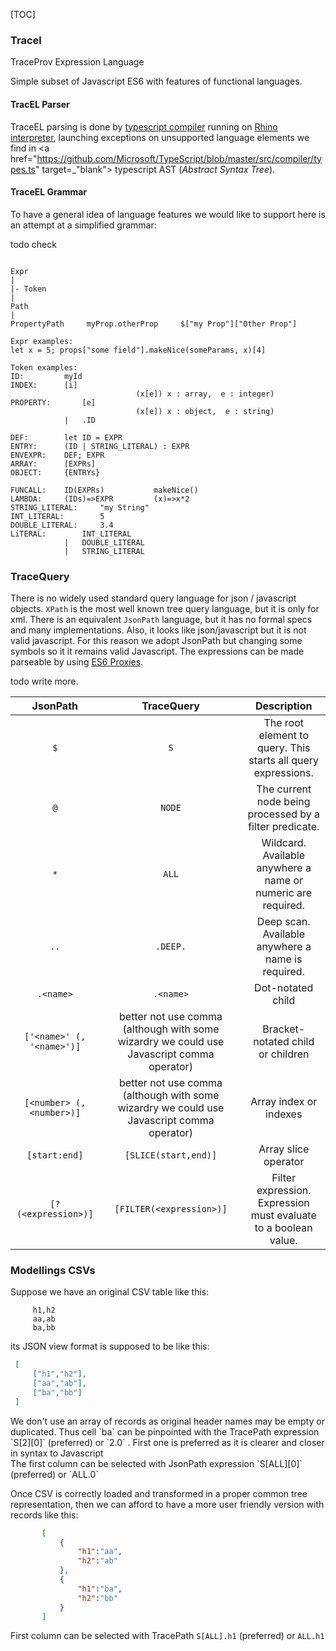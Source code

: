[TOC]

### Tracel

TraceProv Expression Language


Simple subset of Javascript ES6 with features of functional languages.

#### TracEL Parser
TraceEL parsing is done by <a href="http://www.typescriptlang.org/">typescript compiler</a> running on <a href="https://developer.mozilla.org/en-US/docs/Mozilla/Projects/Rhino" target="_blank">Rhino interpreter</a>, launching exceptions on unsupported language elements we find in <a href="https://github.com/Microsoft/TypeScript/blob/master/src/compiler/types.ts" target=_"blank"> typescript AST (_Abstract Syntax Tree_)</a>.

#### TraceEL Grammar

To have a general idea of language features we would like to support here is an attempt at a simplified grammar:

todo check
```

Expr
|
|- Token
|
Path
|
PropertyPath     myProp.otherProp     $["my Prop"]["Other Prop"]

Expr examples:
let x = 5; props["some field"].makeNice(someParams, x)[4]

Token examples:
ID:			myId
INDEX:		[i]
                            (x[e]) x : array,  e : integer)
PROPERTY: 		[e]
							(x[e]) x : object,  e : string)
			|	.ID

DEF:		let ID = EXPR
ENTRY:		(ID | STRING_LITERAL) : EXPR
ENVEXPR:  	DEF; EXPR
ARRAY:		[EXPRs]
OBJECT:		{ENTRYs}

FUNCALL:  	ID(EXPRs)           makeNice()
LAMBDA:   	(IDs)=>EXPR		    (x)=>x*2
STRING_LITERAL:		"my String"
INT_LITERAL:		5
DOUBLE_LITERAL:		3.4
LiTERAL:  	   	INT_LITERAL
			|	DOUBLE_LITERAL
			|  	STRING_LITERAL

```

### TraceQuery

There is no widely used standard query language for json / javascript objects. `XPath` is the most well known tree query language, but it is only for xml. There is an equivalent `JsonPath` language, but it has no formal specs and many implementations. Also, it looks like json/javascript but it is not valid javascript. For this reason we adopt JsonPath but changing some symbols so it it remains valid Javascript. The expressions can be made parseable by using <a href="https://developer.mozilla.org/en-US/docs/Web/JavaScript/Reference/Global_Objects/Proxy" target="_blank">ES6 Proxies</a>. 

todo write more.

| JsonPath                  |TraceQuery| Description  |
|:------------------------:|:-----------------------------------------------------------------:|:----:|
| `$`                       | `S` |The root element to query. This starts all query expressions.|
| `@`                       | `NODE`|The current node being processed by a filter predicate.|
| `*`                       | `ALL`|Wildcard. Available anywhere a name or numeric are required.|
| `..`                      | `.DEEP.`|Deep scan. Available anywhere a name is required.|
| `.<name>`                 |  `.<name>`|Dot-notated child|
| `['<name>' (, '<name>')]` | better not use comma (although with some wizardry we could use Javascript comma operator)|Bracket-notated child or children |
| `[<number> (, <number>)]` |  better not use comma (although with some wizardry we could use Javascript comma operator)|Array index or indexes |
| `[start:end]`             | `[SLICE(start,end)]`|Array slice operator |
| `[?(<expression>)]`       |`[FILTER(<expression>)]` |Filter expression. Expression must evaluate to a boolean value.    |

### Modellings CSVs

  Suppose we have an original CSV table like this:
  
  ```
       h1,h2
       aa,ab
       ba,bb
  ```
  
  its JSON view format is supposed to be like this:
 
  ```json
   [
       ["h1","h2"],
       ["aa","ab"],
       ["ba","bb"]
   ]
  ```
  <p>
  We don't use an array of records as original header names may be empty or
  duplicated. Thus cell `ba` can be pinpointed with the TracePath expression
  `S[2][0]` (preferred) or `2.0` . First one is preferred as it is clearer and
  closer in syntax to Javascript<br/>
  The first column can be selected with JsonPath expression `S[ALL][0]` (preferred)
  or `ALL.0`
  </p>
  
  Once CSV is correctly loaded and transformed in a proper common tree
  representation, then we can afford to have a more user friendly version with
  records like this:

```json
       [
           {
               "h1":"aa",
               "h2":"ab"
           },
           {
               "h1":"ba",
               "h2":"bb"
           }
       ]
```

  First column can be selected with TracePath `S[ALL].h1` (preferred) or `ALL.h1`
  
